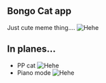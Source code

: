 ## Bongo Cat app
Just cute meme thing....
![Hehe](https://puu.sh/ByUbB/8c8306f25d.png)
## In planes...
- PP cat
![Hehe](https://puu.sh/ByUhS/49def83bb7.png)
- Piano mode
![Hehe](https://puu.sh/ByUjZ/fef7c7353a.png)

